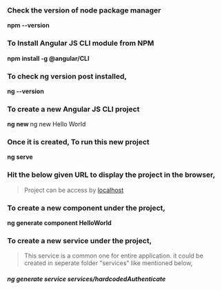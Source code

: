 ### Check the version of node package manager
**npm --version**

### To Install Angular JS CLI module from NPM
**npm install -g @angular/CLI**

### To check ng version post installed,
**ng --version**

### To create a new Angular JS CLI project
**ng new <project name>**
ng new Hello World

### Once it is created, To run this new project 
**ng serve**

### Hit the below given URL to display the project in the browser,
> Project can be access by [localhost](http://localhost:4200)


### To create a new component under the project,
**ng generate component HelloWorld**


### To create a new service under the project,
> This service is a common one for entire application. it could be created in seperate folder "services" like mentioned below,
##### ng generate service services/hardcodedAuthenticate
